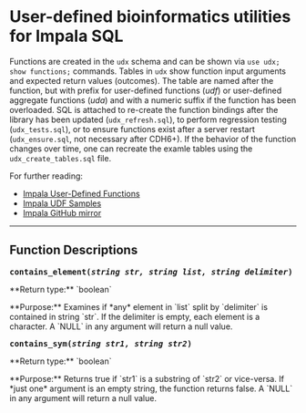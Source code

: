 # User-defined bioinformatics utilities for Impala SQL

Functions are created in the `udx` schema and can be shown via `use udx; show functions;` commands. Tables in `udx` show function input arguments and expected return values (outcomes). The table are named after the function, but with  prefix for user-defined functions (_udf_) or user-defined aggregate functions (_uda_) and with a numeric suffix if the function has been overloaded. SQL is attached to re-create the function bindings after the library has been updated (`udx_refresh.sql`), to perform regression testing (`udx_tests.sql`), or to ensure functions exist after a server restart (`udx_ensure.sql`, not necessary after CDH6+). If the behavior of the function changes over time, one can recreate the examle tables using the `udx_create_tables.sql` file.

For further reading:
* [Impala User-Defined Functions](https://www.cloudera.com/documentation/enterprise/6/6.0/topics/impala_udf.html)
* [Impala UDF Samples](https://github.com/cloudera/impala-udf-samples)
* [Impala GitHub mirror](https://github.com/apache/impala)

---

## Function Descriptions


<pre><b>contains_element(<i>string str, string list, string delimiter</i>)</b></pre>
<p> **Return type:** `boolean`
<p> **Purpose:** Examines if *any* element in `list` split by `delimiter` is contained in string `str`. If the delimiter is empty, each element is a character. A `NULL` in any argument will return a null value.

<br />

<pre><b>contains_sym(<i>string str1, string str2</i>)</b></pre>
<p> **Return type:** `boolean`
<p> **Purpose:** Returns true if `str1` is a substring of `str2` or vice-versa. If *just one* argument is an empty string, the function returns false. A `NULL` in any argument will return a null value.
